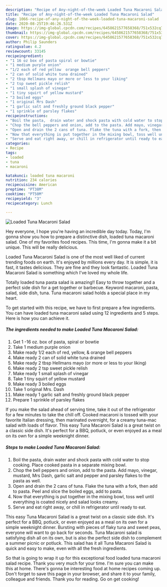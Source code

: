 ```yaml
---
description: "Recipe of Any-night-of-the-week Loaded Tuna Macaroni Salad"
title: "Recipe of Any-night-of-the-week Loaded Tuna Macaroni Salad"
slug: 1066-recipe-of-any-night-of-the-week-loaded-tuna-macaroni-salad
date: 2020-08-25T19:46:26.531Z
image: https://img-global.cpcdn.com/recipes/6458621577658368/751x532cq70/loaded-tuna-macaroni-salad-recipe-main-photo.jpg
thumbnail: https://img-global.cpcdn.com/recipes/6458621577658368/751x532cq70/loaded-tuna-macaroni-salad-recipe-main-photo.jpg
cover: https://img-global.cpcdn.com/recipes/6458621577658368/751x532cq70/loaded-tuna-macaroni-salad-recipe-main-photo.jpg
author: Philip Saunders
ratingvalue: 4.2
reviewcount: 33145
recipeingredient:
- "1 16 oz box of pasta spiral or bowtie"
- "1 medium purple onion"
- "1/2 each of red yellow  orange bell peppers"
- "2 can of solid white tuna drained"
- "2 tbsp Hellmans mayo or more or less to your liking"
- "2 tsp sweet pickle relish"
- "1 small splash of vinegar"
- "1 tiny squirt of yellow mustard"
- "3 boiled eggs"
- "1 original Mrs Dash"
- "1 garlic salt and freshly ground black pepper"
- "1 sprinkle of parsley flakes"
recipeinstructions:
- "Boil the pasta,  drain water and shock pasta with cold water to stop cooking. Place cooked pasta in a separate mixing bowl."
- "Chop the bell peppers and onion, add to the pasta. Add mayo, vinegar, mustard, Mrs Dash, garlic salt and pepper and parsley flakes to the pasta as well."
- "Open and drain the 2 cans of tuna. Flake the tuna with a fork, then add to pasta. Peel and slice the boiled eggs, add to pasta."
- "Now that everything is put together in the mixing bowl, toss well until everything is coated nicely and salad looks creamy."
- "Serve and eat right away, or chill in refrigerator until ready to eat."
categories:
- Recipe
tags:
- loaded
- tuna
- macaroni

katakunci: loaded tuna macaroni 
nutrition: 234 calories
recipecuisine: American
preptime: "PT38M"
cooktime: "PT50M"
recipeyield: "3"
recipecategory: Lunch

---
```



![Loaded Tuna Macaroni Salad](https://img-global.cpcdn.com/recipes/6458621577658368/751x532cq70/loaded-tuna-macaroni-salad-recipe-main-photo.jpg)

Hey everyone, I hope you're having an incredible day today. Today, I'm gonna show you how to prepare a distinctive dish, loaded tuna macaroni salad. One of my favorites food recipes. This time, I'm gonna make it a bit unique. This will be really delicious.

Loaded Tuna Macaroni Salad is one of the most well liked of current trending foods on earth. It's enjoyed by millions every day. It is simple, it is fast, it tastes delicious. They are fine and they look fantastic. Loaded Tuna Macaroni Salad is something which I've loved my whole life.

Totally loaded tuna pasta salad is amazing!! Easy to throw together and a perfect side dish for a get together or barbecue. Keyword macaroni, pasta, salad, side dish, tuna. Tuna macaroni salad holds a special place in my heart.


To get started with this recipe, we have to first prepare a few ingredients. You can have loaded tuna macaroni salad using 12 ingredients and 5 steps. Here is how you can achieve it.

<!--inarticleads1-->

##### The ingredients needed to make Loaded Tuna Macaroni Salad:

1. Get 1 -16 oz. box of pasta, spiral or bowtie
1. Take 1 medium purple onion
1. Make ready 1/2 each of red, yellow, &amp; orange bell peppers
1. Make ready 2 can of solid white tuna drained
1. Make ready 2 tbsp Hellmans mayo (or more or less to your liking)
1. Make ready 2 tsp sweet pickle relish
1. Make ready 1 small splash of vinegar
1. Take 1 tiny squirt of yellow mustard
1. Make ready 3 boiled eggs
1. Take 1 original Mrs. Dash
1. Make ready 1 garlic salt and freshly ground black pepper
1. Prepare 1 sprinkle of parsley flakes


If you make the salad ahead of serving time, take it out of the refrigerator for a few minutes to take the chill off. Cooked macaroni is tossed with your favorite Italian dressing, then marinated overnight, for a creamy tuna-mac salad with loads of flavor. This easy Tuna Macaroni Salad is a great twist on a classic side dish. It&#39;s perfect for a BBQ, potluck, or even enjoyed as a meal on its own for a simple weeknight dinner. 

<!--inarticleads2-->

##### Steps to make Loaded Tuna Macaroni Salad:

1. Boil the pasta,  drain water and shock pasta with cold water to stop cooking. Place cooked pasta in a separate mixing bowl.
1. Chop the bell peppers and onion, add to the pasta. Add mayo, vinegar, mustard, Mrs Dash, garlic salt and pepper and parsley flakes to the pasta as well.
1. Open and drain the 2 cans of tuna. Flake the tuna with a fork, then add to pasta. Peel and slice the boiled eggs, add to pasta.
1. Now that everything is put together in the mixing bowl, toss well until everything is coated nicely and salad looks creamy.
1. Serve and eat right away, or chill in refrigerator until ready to eat.


This easy Tuna Macaroni Salad is a great twist on a classic side dish. It&#39;s perfect for a BBQ, potluck, or even enjoyed as a meal on its own for a simple weeknight dinner. Bursting with pieces of flaky tuna and sweet peas, everyone will want to go back for seconds. Tuna Macaroni salad is satisfying dish all on its own, but is also the perfect side dish to complement a summer picnic or potluck. This salad has it all Tuna Macaroni Salad is quick and easy to make, even with all the fresh ingredients. 

So that is going to wrap it up for this exceptional food loaded tuna macaroni salad recipe. Thank you very much for your time. I'm sure you can make this at home. There's gonna be interesting food at home recipes coming up. Don't forget to save this page in your browser, and share it to your family, colleague and friends. Thank you for reading. Go on get cooking!
